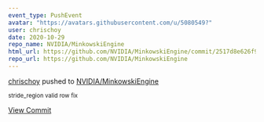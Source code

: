 ```yaml
---
event_type: PushEvent
avatar: "https://avatars.githubusercontent.com/u/5080549?"
user: chrischoy
date: 2020-10-29
repo_name: NVIDIA/MinkowskiEngine
html_url: https://github.com/NVIDIA/MinkowskiEngine/commit/2517d8e626f9d56414a594377acc5619b4432366
repo_url: https://github.com/NVIDIA/MinkowskiEngine
---
```


<a href='https://github.com/chrischoy' target='_blank'>chrischoy</a> pushed to <a href='https://github.com/NVIDIA/MinkowskiEngine' target='_blank'>NVIDIA/MinkowskiEngine</a>

<small>stride_region valid row fix</small>

<a href='https://github.com/NVIDIA/MinkowskiEngine/commit/2517d8e626f9d56414a594377acc5619b4432366' target='_blank'>View Commit</a>
